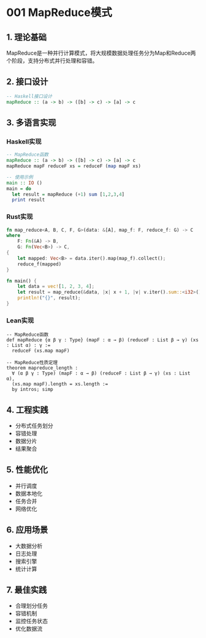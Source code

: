 # 001 MapReduce模式

## 1. 理论基础

MapReduce是一种并行计算模式，将大规模数据处理任务分为Map和Reduce两个阶段，支持分布式并行处理和容错。

## 2. 接口设计

```haskell
-- Haskell接口设计
mapReduce :: (a -> b) -> ([b] -> c) -> [a] -> c
```

## 3. 多语言实现

### Haskell实现

```haskell
-- MapReduce函数
mapReduce :: (a -> b) -> ([b] -> c) -> [a] -> c
mapReduce mapF reduceF xs = reduceF (map mapF xs)

-- 使用示例
main :: IO ()
main = do
  let result = mapReduce (+1) sum [1,2,3,4]
  print result
```

### Rust实现

```rust
fn map_reduce<A, B, C, F, G>(data: &[A], map_f: F, reduce_f: G) -> C
where
    F: Fn(&A) -> B,
    G: Fn(Vec<B>) -> C,
{
    let mapped: Vec<B> = data.iter().map(map_f).collect();
    reduce_f(mapped)
}

fn main() {
    let data = vec![1, 2, 3, 4];
    let result = map_reduce(&data, |x| x + 1, |v| v.iter().sum::<i32>());
    println!("{}", result);
}
```

### Lean实现

```lean
-- MapReduce函数
def mapReduce {α β γ : Type} (mapF : α → β) (reduceF : List β → γ) (xs : List α) : γ :=
  reduceF (xs.map mapF)

-- MapReduce性质定理
theorem mapreduce_length :
  ∀ (α β γ : Type) (mapF : α → β) (reduceF : List β → γ) (xs : List α),
  (xs.map mapF).length = xs.length :=
  by intros; simp
```

## 4. 工程实践

- 分布式任务划分
- 容错处理
- 数据分片
- 结果聚合

## 5. 性能优化

- 并行调度
- 数据本地化
- 任务合并
- 网络优化

## 6. 应用场景

- 大数据分析
- 日志处理
- 搜索引擎
- 统计计算

## 7. 最佳实践

- 合理划分任务
- 容错机制
- 监控任务状态
- 优化数据流
